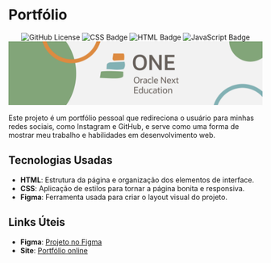 # Portfólio

<div align="center">
  <img alt="GitHub License" src="https://img.shields.io/github/license/kevenscharttz/jogo-do-amigo-secreto">
  <img src="https://img.shields.io/badge/CSS-563d7c?&style=flat&logo=css3&logoColor=white" alt="CSS Badge">
  <img src="https://img.shields.io/badge/HTML-e34c26?style=flat&logo=html5&logoColor=white" alt="HTML Badge">
  <img src="https://img.shields.io/badge/JavaScript-323330?style=flat&logo=javascript&logoColor=F7DF1E" alt="JavaScript Badge">
</div>

<img src="./src/img/banner.png" alt="Banner do portfólio">

Este projeto é um portfólio pessoal que redireciona o usuário para minhas redes sociais, como Instagram e GitHub, e serve como uma forma de mostrar meu trabalho e habilidades em desenvolvimento web.

## Tecnologias Usadas

- **HTML**: Estrutura da página e organização dos elementos de interface.
- **CSS**: Aplicação de estilos para tornar a página bonita e responsiva.
- **Figma**: Ferramenta usada para criar o layout visual do projeto.

## Links Úteis

- **Figma**: [Projeto no Figma](https://www.figma.com/design/0WJGGegM3bxb8WyGTgZkVC/Curso-1---HTML-e-CSS%3A-ambientes-de-desenvolvimento%2C-estrutura-de-arquivos-e-tags-%5BPortf%C3%B3lio%5D-(Community)?node-id=0-1&t=0xTisy7ruO3o5OMN-1)
- **Site**: [Portfólio online](https://kevenscharttz.github.io/Portfolio/)
